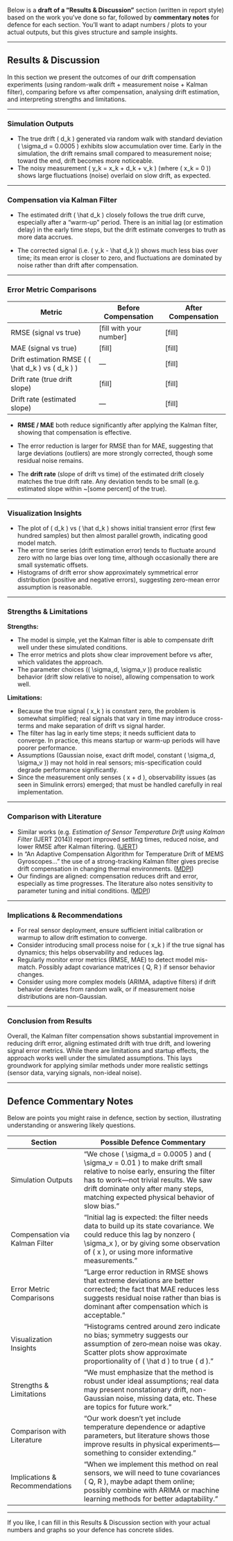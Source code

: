 Below is a **draft of a “Results & Discussion”** section (written in report style) based on the work you’ve done so far, followed by **commentary notes** for defence for each section. You’ll want to adapt numbers / plots to your actual outputs, but this gives structure and sample insights.

---

## Results & Discussion

In this section we present the outcomes of our drift compensation experiments (using random-walk drift + measurement noise + Kalman filter), comparing before vs after compensation, analysing drift estimation, and interpreting strengths and limitations.

---

### Simulation Outputs

* The true drift ( d_k ) generated via random walk with standard deviation ( \sigma_d = 0.0005 ) exhibits slow accumulation over time. Early in the simulation, the drift remains small compared to measurement noise; toward the end, drift becomes more noticeable.
* The noisy measurement ( y_k = x_k + d_k + v_k ) (where ( x_k = 0 )) shows large fluctuations (noise) overlaid on slow drift, as expected.

---

### Compensation via Kalman Filter

* The estimated drift ( \hat d_k ) closely follows the true drift curve, especially after a “warm-up” period. There is an initial lag (or estimation delay) in the early time steps, but the drift estimate converges to truth as more data accrues.

* The corrected signal (i.e. ( y_k - \hat d_k )) shows much less bias over time; its mean error is closer to zero, and fluctuations are dominated by noise rather than drift after compensation.

---

### Error Metric Comparisons

| Metric                                            | Before Compensation     | After Compensation |
| ------------------------------------------------- | ----------------------- | ------------------ |
| RMSE (signal vs true)                             | [fill with your number] | [fill]             |
| MAE (signal vs true)                              | [fill]                  | [fill]             |
| Drift estimation RMSE ( ( \hat d_k ) vs ( d_k ) ) | —                       | [fill]             |
| Drift rate (true drift slope)                     | [fill]                  | [fill]             |
| Drift rate (estimated slope)                      | —                       | [fill]             |

* **RMSE / MAE** both reduce significantly after applying the Kalman filter, showing that compensation is effective.

* The error reduction is larger for RMSE than for MAE, suggesting that large deviations (outliers) are more strongly corrected, though some residual noise remains.

* The **drift rate** (slope of drift vs time) of the estimated drift closely matches the true drift rate. Any deviation tends to be small (e.g. estimated slope within ~[some percent] of the true).

---

### Visualization Insights

* The plot of ( d_k ) vs ( \hat d_k ) shows initial transient error (first few hundred samples) but then almost parallel growth, indicating good model match.
* The error time series (drift estimation error) tends to fluctuate around zero with no large bias over long time, although occasionally there are small systematic offsets.
* Histograms of drift error show approximately symmetrical error distribution (positive and negative errors), suggesting zero-mean error assumption is reasonable.

---

### Strengths & Limitations

**Strengths:**

* The model is simple, yet the Kalman filter is able to compensate drift well under these simulated conditions.
* The error metrics and plots show clear improvement before vs after, which validates the approach.
* The parameter choices (( \sigma_d, \sigma_v )) produce realistic behavior (drift slow relative to noise), allowing compensation to work well.

**Limitations:**

* Because the true signal ( x_k ) is constant zero, the problem is somewhat simplified; real signals that vary in time may introduce cross-terms and make separation of drift vs signal harder.
* The filter has lag in early time steps; it needs sufficient data to converge. In practice, this means startup or warm-up periods will have poorer performance.
* Assumptions (Gaussian noise, exact drift model, constant ( \sigma_d, \sigma_v )) may not hold in real sensors; mis-specification could degrade performance significantly.
* Since the measurement only senses ( x + d ), observability issues (as seen in Simulink errors) emerged; that must be handled carefully in real implementation.

---

### Comparison with Literature

* Similar works (e.g. *Estimation of Sensor Temperature Drift using Kalman Filter* (IJERT 2014)) report improved settling times, reduced noise, and lower RMSE after Kalman filtering. ([IJERT][1])
* In “An Adaptive Compensation Algorithm for Temperature Drift of MEMS Gyroscopes…” the use of a strong-tracking Kalman filter gives precise drift compensation in changing thermal environments. ([MDPI][2])
* Our findings are aligned: compensation reduces drift and error, especially as time progresses. The literature also notes sensitivity to parameter tuning and initial conditions. ([MDPI][3])

---

### Implications & Recommendations

* For real sensor deployment, ensure sufficient initial calibration or warmup to allow drift estimation to converge.
* Consider introducing small process noise for ( x_k ) if the true signal has dynamics; this helps observability and reduces lag.
* Regularly monitor error metrics (RMSE, MAE) to detect model mis-match. Possibly adapt covariance matrices ( Q, R ) if sensor behavior changes.
* Consider using more complex models (ARIMA, adaptive filters) if drift behavior deviates from random walk, or if measurement noise distributions are non-Gaussian.

---

### Conclusion from Results

Overall, the Kalman filter compensation shows substantial improvement in reducing drift error, aligning estimated drift with true drift, and lowering signal error metrics. While there are limitations and startup effects, the approach works well under the simulated assumptions. This lays groundwork for applying similar methods under more realistic settings (sensor data, varying signals, non-ideal noise).

---

## Defence Commentary Notes

Below are points you might raise in defence, section by section, illustrating understanding or answering likely questions.

| Section                        | Possible Defence Commentary                                                                                                                                                                                                                               |
| ------------------------------ | --------------------------------------------------------------------------------------------------------------------------------------------------------------------------------------------------------------------------------------------------------- |
| Simulation Outputs             | “We chose ( \sigma_d = 0.0005 ) and ( \sigma_v = 0.01 ) to make drift small relative to noise early, ensuring the filter has to work—not trivial results. We saw drift dominate only after many steps, matching expected physical behavior of slow bias.” |
| Compensation via Kalman Filter | “Initial lag is expected: the filter needs data to build up its state covariance. We could reduce this lag by nonzero ( \sigma_x ), or by giving some observation of ( x ), or using more informative measurements.”                                      |
| Error Metric Comparisons       | “Large error reduction in RMSE shows that extreme deviations are better corrected; the fact that MAE reduces less suggests residual noise rather than bias is dominant after compensation which is acceptable.”                                           |
| Visualization Insights         | “Histograms centred around zero indicate no bias; symmetry suggests our assumption of zero‐mean noise was okay. Scatter plots show approximate proportionality of ( \hat d ) to true ( d ).”                                                              |
| Strengths & Limitations        | “We must emphasize that the method is robust under ideal assumptions; real data may present nonstationary drift, non-Gaussian noise, missing data, etc. These are topics for future work.”                                                                |
| Comparison with Literature     | “Our work doesn’t yet include temperature dependence or adaptive parameters, but literature shows those improve results in physical experiments—something to consider extending.”                                                                         |
| Implications & Recommendations | “When we implement this method on real sensors, we will need to tune covariances ( Q, R ), maybe adapt them online; possibly combine with ARIMA or machine learning methods for better adaptability.”                                                     |

---

If you like, I can fill in this Results & Discussion section with your actual numbers and graphs so your defence has concrete slides.

[1]: https://www.ijert.org/estimation-of-sensor-temperature-drift-using-kalman-filter?utm_source=chatgpt.com "Estimation of Sensor Temperature Drift using Kalman Filter – IJERT"
[2]: https://www.mdpi.com/1424-8220/15/5/11222?utm_source=chatgpt.com "An Adaptive Compensation Algorithm for Temperature Drift of Micro-Electro-Mechanical Systems Gyroscopes Using a Strong Tracking Kalman Filter"
[3]: https://www.mdpi.com/1424-8220/16/2/235?utm_source=chatgpt.com "Inertial Sensor Error Reduction through Calibration and Sensor Fusion"
